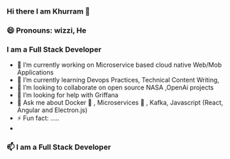 ### Hi there I am Khurram 👋

### 😄 Pronouns: wizzi, He 

### I am a Full Stack Developer 

- 🔭 I’m currently working on Microservice based cloud native Web/Mob Applications
- 🌱 I’m currently learning Devops Practices, Technical Content Writing,
- 👯 I’m looking to collaborate on open source NASA ,OpenAi projects
- 🤔 I’m looking for help with Griffana
- 💬 Ask me about Docker :whale:	, Microservices :grapes:	, Kafka, Javascript (React, Angular and Electron.js)
- ⚡ Fun fact: .....
-
###  📫 I am a Full Stack Developer 
